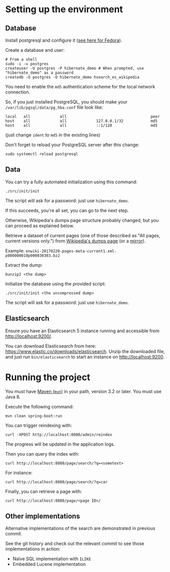 # Setting up the environment

## Database

Install postgresql and configure it ([see here for Fedora](https://fedoraproject.org/wiki/PostgreSQL)).

Create a database and user:

```
# From a shell
sudo -i -u postgres
createuser -U postgres -P hibernate_demo # When prompted, use "hibernate_demo" as a password
createdb -U postgres -O hibernate_demo hsearch_es_wikipedia
```

You need to enable the `md5` authentication scheme for the local network connection.

So, if you just installed PostgreSQL, you should make your `/var/lib/pgsql/data/pg_hba.conf` file look like:
```
local   all             all                                     peer
host    all             all             127.0.0.1/32            md5
host    all             all             ::1/128                 md5
```
(just change `ident` to `md5` in the existing lines)

Don't forget to reload your PostgreSQL server after this change:
```
sudo systemctl reload postgresql
```

## Data

You can try a fully automated initialization using this command:

```
./src/init/init
```

The script will ask for a password: just use `hibernate_demo`.

If this succeeds, you're all set, you can go to the next step.

Otherwise, Wikipedia's dumps page structure probably changed, but you can proceed as explained below.

Retrieve a dataset of current pages (one of those described as "All pages, current versions only.")
from [Wikipedia's dumps page](https://dumps.wikimedia.org/enwiki/) (or a [mirror](https://dumps.wikimedia.org/mirrors.html)).

Example: `enwiki-20170220-pages-meta-current1.xml-p000000010p000030303.bz2`

Extract the dump:

```
bunzip2 <the dump>
```

Initialize the database using the provided script:

```
./src/init/init <the uncompressed dump>
```

The script will ask for a password: just use `hibernate_demo`.

## Elasticsearch

Ensure you have an Elasticsearch 5 instance running and accessible from <http://localhost:9200/>.

You can download Elasticsearch from here: <https://www.elastic.co/downloads/elasticsearch>.
Unzip the downloaded file, and just run `bin/elasticsearch` to start an instance on <http://localhost:9200>.

# Running the project

You must have [Maven (`mvn`)](https://maven.apache.org/) in your path, version 3.2 or later.
You must use Java 8.

Execute the following command:

```
mvn clean spring-boot:run
```

You can trigger reindexing with:

```
curl -XPOST http://localhost:8080/admin/reindex
```

The progress will be updated in the application logs.

Then you can query the index with:

```
curl http://localhost:8080/page/search/?q=<sometext>
```

For instance:

```
curl http://localhost:8080/page/search/?q=car
```

Finally, you can retrieve a page with:

```
curl http://localhost:8080/page/<page ID>/
```

## Other implementations

Alternative implementations of the search are demonstrated in previous commit.

See the git history and check out the relevant commit to see those implementations in action:

 * Naïve SQL implementation with `ILIKE`
 * Embedded Lucene implementation 

